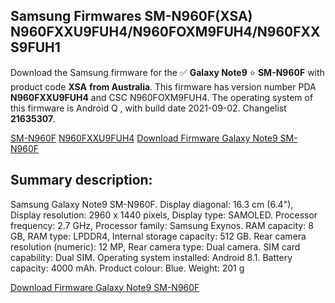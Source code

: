 <h2>Samsung Firmwares SM-N960F(XSA) N960FXXU9FUH4/N960FOXM9FUH4/N960FXXS9FUH1</h2>
Download the Samsung firmware for the ✅ <strong>Galaxy Note9 </strong> ⭐ <strong>SM-N960F</strong> with product code <strong>XSA</strong> <strong> from Australia</strong>. This firmware has version number PDA <strong>N960FXXU9FUH4</strong> and CSC N960FOXM9FUH4. The operating system of this firmware is Android Q , with build date 2021-09-02. Changelist <strong>21635307</strong>.


[SM-N960F](https://samfirm.shop/samsung/model/SM-N960F)
[N960FXXU9FUH4](https://samfirm.shop/samsung/pda/N960FXXU9FUH4)
[Download Firmware Galaxy Note9 SM-N960F](https://samfirm.shop/samsung/firmware/452629)
<h2>Summary description:</h2>
<p>Samsung Galaxy Note9 SM-N960F. Display diagonal: 16.3 cm (6.4"), Display resolution: 2960 x 1440 pixels, Display type: SAMOLED. Processor frequency: 2.7 GHz, Processor family: Samsung Exynos. RAM capacity: 8 GB, RAM type: LPDDR4, Internal storage capacity: 512 GB. Rear camera resolution (numeric): 12 MP, Rear camera type: Dual camera. SIM card capability: Dual SIM. Operating system installed: Android 8.1. Battery capacity: 4000 mAh. Product colour: Blue. Weight: 201 g</p>


[Download Firmware Galaxy Note9 SM-N960F](https://samfirm.shop/samsung/firmware/452629)
